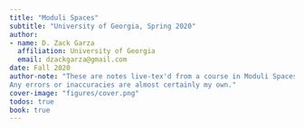 ```yaml
---
title: "Moduli Spaces"
subtitle: "University of Georgia, Spring 2020"
author:
- name: D. Zack Garza
  affiliation: University of Georgia 
  email: dzackgarza@gmail.com 
date: Fall 2020 
author-note: "These are notes live-tex'd from a course in Moduli Spaces taught by Ben Bakker at the University of Georgia in Spring 2020.
Any errors or inaccuracies are almost certainly my own."
cover-image: "figures/cover.png" 
todos: true
book: true
---
```


